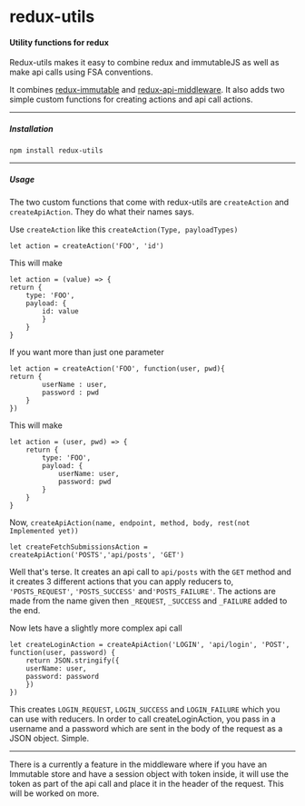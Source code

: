 # redux-utils
#### Utility functions for redux 

Redux-utils makes it easy to combine redux and immutableJS as well as make api calls using FSA conventions.

It combines
[redux-immutable](https://github.com/gajus/redux-immutable) and
[redux-api-middleware](https://github.com/agraboso/redux-api-middleware).
It also adds two simple custom functions for creating actions and api call actions.

---
##### Installation

`npm install redux-utils`

---

##### Usage 

The two custom functions that come with redux-utils are `createAction` and `createApiAction`. They do what their names says.

Use `createAction` like this `createAction(Type, payloadTypes)`

`let action = createAction('FOO', 'id')`

This will make

    let action = (value) => {
    return {
        type: 'FOO',
        payload: {
            id: value
            }
        }
    }

If you want more than just one parameter

    let action = createAction('FOO', function(user, pwd){
    return {
            userName : user,
            password : pwd
        }
    })
This will make 

    let action = (user, pwd) => {
        return {
            type: 'FOO',
            payload: {
                userName: user,
                password: pwd
            }
        }
    }

Now, `createApiAction(name, endpoint, method, body, rest(not Implemented yet))` 

`let createFetchSubmissionsAction = createApiAction('POSTS','api/posts', 'GET')`

Well that's terse. It creates an api call to `api/posts` with the `GET` method and it creates 3 different actions that you can apply reducers to, `'POSTS_REQUEST'`, `'POSTS_SUCCESS'` and`'POSTS_FAILURE'`. The actions are made from the name given then `_REQUEST`, `_SUCCESS` and `_FAILURE` added to the end.

Now lets have a slightly more complex api call

    let createLoginAction = createApiAction('LOGIN', 'api/login', 'POST',
    function(user, password) {
        return JSON.stringify({
        userName: user,
        password: password
        })
    })
    
This creates `LOGIN_REQUEST`, `LOGIN_SUCCESS` and `LOGIN_FAILURE` which you can use with reducers. In order to call createLoginAction, you pass in a username and a password which are sent in the body of the request as a JSON object. Simple.

---

There is a currently a feature in the middleware where if you have an Immutable store and have a session object with token inside, it will use the token as part of the api call and place it in the header of the request. This will be worked on more.

